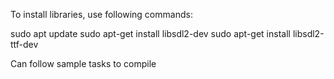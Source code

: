 To install libraries, use following commands:

sudo apt update
sudo apt-get install libsdl2-dev
sudo apt-get install libsdl2-ttf-dev


Can follow sample tasks to compile